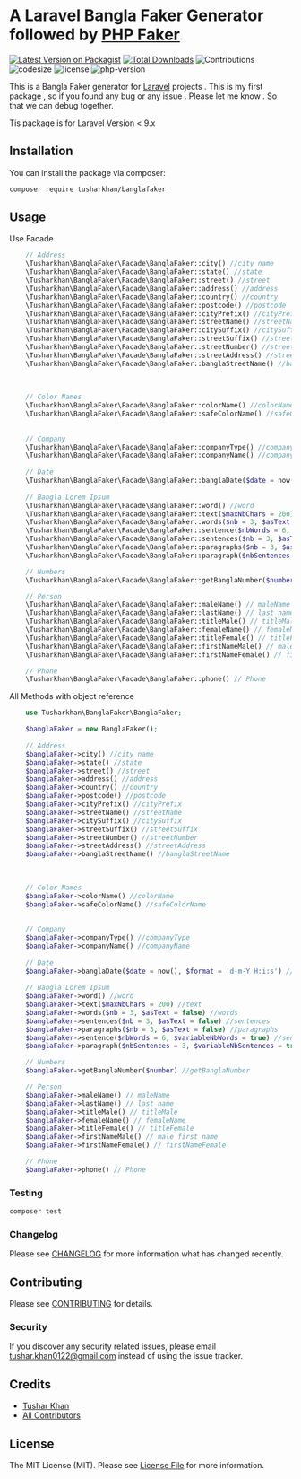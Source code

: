 # A Laravel Bangla Faker Generator followed by [PHP Faker](https://fakerphp.github.io/)

[![Latest Version on Packagist](https://img.shields.io/packagist/v/alaminfirdows/laravel-editorjs.svg?style=flat-square)](https://packagist.org/packages/alaminfirdows/laravel-editorjs)
[![Total Downloads](https://img.shields.io/github/downloads/tusharkhan/banglafaker/total)](https://packagist.org/packages/tusharkhan/banglafaker)
![Contributions](https://img.shields.io/github/contributors/tusharkhan/banglafaker)
![codesize](https://img.shields.io/github/languages/code-size/tusharkhan/banglafaker)
![license](https://img.shields.io/github/license/tusharkhan/banglafaker)
![php-version](https://img.shields.io/packagist/php-v/tusharkhan/banglafaker)


This is a Bangla Faker generator for [Laravel](https://laravel.com/) projects . This is my first package , so if you found any bug or any issue . Please let me know . So that we can debug together.

Tis package is for Laravel Version < 9.x

## Installation

You can install the package via composer:

```bash
composer require tusharkhan/banglafaker
```

## Usage


Use Facade
```php
    // Address
    \Tusharkhan\BanglaFaker\Facade\BanglaFaker::city() //city name
    \Tusharkhan\BanglaFaker\Facade\BanglaFaker::state() //state
    \Tusharkhan\BanglaFaker\Facade\BanglaFaker::street() //street
    \Tusharkhan\BanglaFaker\Facade\BanglaFaker::address() //address
    \Tusharkhan\BanglaFaker\Facade\BanglaFaker::country() //country
    \Tusharkhan\BanglaFaker\Facade\BanglaFaker::postcode() //postcode
    \Tusharkhan\BanglaFaker\Facade\BanglaFaker::cityPrefix() //cityPrefix
    \Tusharkhan\BanglaFaker\Facade\BanglaFaker::streetName() //streetName
    \Tusharkhan\BanglaFaker\Facade\BanglaFaker::citySuffix() //citySuffix
    \Tusharkhan\BanglaFaker\Facade\BanglaFaker::streetSuffix() //streetSuffix
    \Tusharkhan\BanglaFaker\Facade\BanglaFaker::streetNumber() //streetNumber
    \Tusharkhan\BanglaFaker\Facade\BanglaFaker::streetAddress() //streetAddress
    \Tusharkhan\BanglaFaker\Facade\BanglaFaker::banglaStreetName() //banglaStreetName
    
    
    
    // Color Names
    \Tusharkhan\BanglaFaker\Facade\BanglaFaker::colorName() //colorName
    \Tusharkhan\BanglaFaker\Facade\BanglaFaker::safeColorName() //safeColorName
    
    
    // Company
    \Tusharkhan\BanglaFaker\Facade\BanglaFaker::companyType() //companyType
    \Tusharkhan\BanglaFaker\Facade\BanglaFaker::companyName() //companyName
    
    // Date
    \Tusharkhan\BanglaFaker\Facade\BanglaFaker::banglaDate($date = now(), $format = 'd-m-Y H:i:s') //banglaDate
    
    // Bangla Lorem Ipsum
    \Tusharkhan\BanglaFaker\Facade\BanglaFaker::word() //word
    \Tusharkhan\BanglaFaker\Facade\BanglaFaker::text($maxNbChars = 200) //text
    \Tusharkhan\BanglaFaker\Facade\BanglaFaker::words($nb = 3, $asText = false) //words
    \Tusharkhan\BanglaFaker\Facade\BanglaFaker::sentence($nbWords = 6, $variableNbWords = true) //sentence
    \Tusharkhan\BanglaFaker\Facade\BanglaFaker::sentences($nb = 3, $asText = false) //sentences
    \Tusharkhan\BanglaFaker\Facade\BanglaFaker::paragraphs($nb = 3, $asText = false) //paragraphs
    \Tusharkhan\BanglaFaker\Facade\BanglaFaker::paragraph($nbSentences = 3, $variableNbSentences = true) //paragraph

    // Numbers
    \Tusharkhan\BanglaFaker\Facade\BanglaFaker::getBanglaNumber($number) //getBanglaNumber

    // Person 
    \Tusharkhan\BanglaFaker\Facade\BanglaFaker::maleName() // maleName
    \Tusharkhan\BanglaFaker\Facade\BanglaFaker::lastName() // last name
    \Tusharkhan\BanglaFaker\Facade\BanglaFaker::titleMale() // titleMale
    \Tusharkhan\BanglaFaker\Facade\BanglaFaker::femaleName() // femaleName
    \Tusharkhan\BanglaFaker\Facade\BanglaFaker::titleFemale() // titleFemale
    \Tusharkhan\BanglaFaker\Facade\BanglaFaker::firstNameMale() // male first name
    \Tusharkhan\BanglaFaker\Facade\BanglaFaker::firstNameFemale() // firstNameFemale

    // Phone
    \Tusharkhan\BanglaFaker\Facade\BanglaFaker::phone() // Phone
```



All Methods with object reference
```php
    use Tusharkhan\BanglaFaker\BanglaFaker;

    $banglaFaker = new BanglaFaker();
    
    // Address
    $banglaFaker->city() //city name
    $banglaFaker->state() //state
    $banglaFaker->street() //street
    $banglaFaker->address() //address
    $banglaFaker->country() //country
    $banglaFaker->postcode() //postcode
    $banglaFaker->cityPrefix() //cityPrefix
    $banglaFaker->streetName() //streetName
    $banglaFaker->citySuffix() //citySuffix
    $banglaFaker->streetSuffix() //streetSuffix
    $banglaFaker->streetNumber() //streetNumber
    $banglaFaker->streetAddress() //streetAddress
    $banglaFaker->banglaStreetName() //banglaStreetName
    
    
    
    // Color Names
    $banglaFaker->colorName() //colorName
    $banglaFaker->safeColorName() //safeColorName
    
    
    // Company
    $banglaFaker->companyType() //companyType
    $banglaFaker->companyName() //companyName
    
    // Date
    $banglaFaker->banglaDate($date = now(), $format = 'd-m-Y H:i:s') //banglaDate
    
    // Bangla Lorem Ipsum
    $banglaFaker->word() //word
    $banglaFaker->text($maxNbChars = 200) //text
    $banglaFaker->words($nb = 3, $asText = false) //words
    $banglaFaker->sentences($nb = 3, $asText = false) //sentences
    $banglaFaker->paragraphs($nb = 3, $asText = false) //paragraphs
    $banglaFaker->sentence($nbWords = 6, $variableNbWords = true) //sentence
    $banglaFaker->paragraph($nbSentences = 3, $variableNbSentences = true) //paragraph

    // Numbers
    $banglaFaker->getBanglaNumber($number) //getBanglaNumber

    // Person 
    $banglaFaker->maleName() // maleName
    $banglaFaker->lastName() // last name
    $banglaFaker->titleMale() // titleMale
    $banglaFaker->femaleName() // femaleName
    $banglaFaker->titleFemale() // titleFemale
    $banglaFaker->firstNameMale() // male first name
    $banglaFaker->firstNameFemale() // firstNameFemale

    // Phone
    $banglaFaker->phone() // Phone
```

### Testing

```bash
composer test
```

### Changelog

Please see [CHANGELOG](CHANGELOG.md) for more information what has changed recently.

## Contributing

Please see [CONTRIBUTING](CONTRIBUTING.md) for details.

### Security

If you discover any security related issues, please email tushar.khan0122@gmail.com instead of using the issue tracker.

## Credits

-   [Tushar Khan](https://github.com/tusharkhan)
-   [All Contributors](../../contributors)

## License

The MIT License (MIT). Please see [License File](LICENSE.md) for more information.

